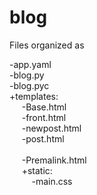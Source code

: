 # blog
Files organized as

-app.yaml   <br />
-blog.py    <br />
-blog.pyc   <br />
+templates: <br />
&nbsp;&nbsp;&nbsp;&nbsp;            -Base.html  <br />
&nbsp;&nbsp;&nbsp;&nbsp;            -front.html <br />
&nbsp;&nbsp;&nbsp;&nbsp;           -newpost.html           <br />
&nbsp;&nbsp;&nbsp;&nbsp;            -post.html  <br />     
&nbsp;&nbsp;&nbsp;&nbsp;            -Premalink.html         <br />
&nbsp;&nbsp;&nbsp;&nbsp;            +static:    <br />
&nbsp;&nbsp;&nbsp;&nbsp;&nbsp;&nbsp;&nbsp;&nbsp;                    -main.css       <br />
            
        
